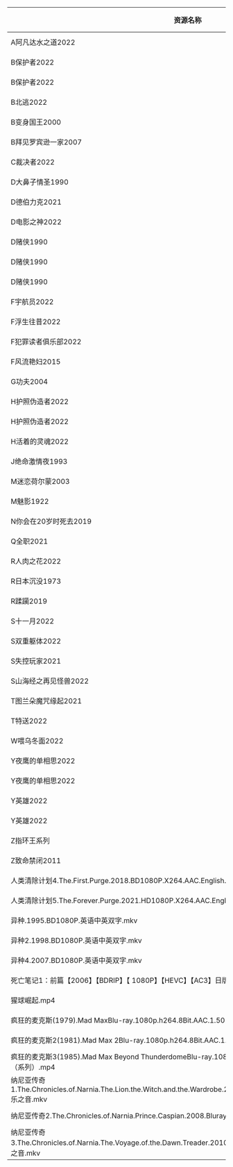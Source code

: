 | 资源名称                                                                                                              | 分享链接                                      | 发布时间       |
| ----------------------------------------------------------------------------------------------------------------- | ----------------------------------------- | ---------- |
| A阿凡达水之道2022                                                                                                       | https://www.aliyundrive.com/s/HvAt1BAQXka | 2023-09-12 |
| B保护者2022                                                                                                          | https://pan.quark.cn/s/1b040fa37936       | 2023-09-10 |
| B保护者2022                                                                                                          | https://www.aliyundrive.com/s/KGsXaWUU6Et | 2023-09-12 |
| B北逃2022                                                                                                           | https://pan.quark.cn/s/3f6c3fdc269b       | 2023-08-31 |
| B变身国王2000                                                                                                         | https://pan.quark.cn/s/79930d8e6868       | 2023-08-26 |
| B拜见罗宾逊一家2007                                                                                                      | https://pan.quark.cn/s/478e8ea3efea       | 2023-09-01 |
| C裁决者2022                                                                                                          | https://www.aliyundrive.com/s/PpcuEN7zyfu | 2023-09-11 |
| D大鼻子情圣1990                                                                                                        | https://www.aliyundrive.com/s/1UCmYX5dHEg | 2023-07-29 |
| D德伯力克2021                                                                                                         | https://www.aliyundrive.com/s/BPrKcPqNfP6 | 2023-08-21 |
| D电影之神2022                                                                                                         | https://www.aliyundrive.com/s/Y4YhN15WPqm | 2023-09-13 |
| D赌侠1990                                                                                                           | https://www.aliyundrive.com/s/QKM1D9s8LkJ | 2023-06-23 |
| D赌侠1990                                                                                                           | https://www.aliyundrive.com/s/T7gcZ1t8Luu | 2023-06-20 |
| D赌侠1990                                                                                                           | https://www.aliyundrive.com/s/PrA5GzcZ1Fb | 2023-06-20 |
| F宇航员2022                                                                                                          | https://pan.quark.cn/s/8a81bca4adbe       | 2023-09-04 |
| F浮生往昔2022                                                                                                         | https://pan.quark.cn/s/0ed78c3b0474       | 2023-08-27 |
| F犯罪读者俱乐部2022                                                                                                      | https://www.aliyundrive.com/s/kQcjRdpgpxQ | 2023-08-26 |
| F风流艳妇2015                                                                                                         | https://www.aliyundrive.com/s/hojL5TX5rR9 | 2023-09-11 |
| G功夫2004                                                                                                           | https://www.aliyundrive.com/s/F3JeNLwyKoU | 2023-07-05 |
| H护照伪造者2022                                                                                                        | https://pan.quark.cn/s/be6ee113d1f6       | 2023-08-27 |
| H护照伪造者2022                                                                                                        | https://www.aliyundrive.com/s/qNvohRUe9Wm | 2023-08-27 |
| H活着的灵魂2022                                                                                                        | https://pan.quark.cn/s/fa56502ccc5d       | 2023-09-08 |
| J绝命激情夜1993                                                                                                        | https://www.aliyundrive.com/s/KA2mrYrajfh | 2023-08-21 |
| M迷恋荷尔蒙2003                                                                                                        | https://www.aliyundrive.com/s/PmUUiH89yvQ | 2023-09-10 |
| M魅影1922                                                                                                           | https://pan.quark.cn/s/fc7b225fe586       | 2023-08-27 |
| N你会在20岁时死去2019                                                                                                    | https://pan.quark.cn/s/9dc0f155d14b       | 2023-08-27 |
| Q全职2021                                                                                                           | https://www.aliyundrive.com/s/5U21ba78Ekp | 2023-09-13 |
| R人肉之花2022                                                                                                         | https://pan.quark.cn/s/501a9f874e0d       | 2023-09-03 |
| R日本沉没1973                                                                                                         | https://pan.quark.cn/s/11a40fc80cb5       | 2023-08-26 |
| R蹂躏2019                                                                                                           | https://www.aliyundrive.com/s/b4n8zJsHnNB | 2023-08-23 |
| S十一月2022                                                                                                          | https://www.aliyundrive.com/s/sCzoGYNiV4Z | 2023-08-15 |
| S双重躯体2022                                                                                                         | https://www.aliyundrive.com/s/msp9UG98Duo | 2023-09-03 |
| S失控玩家2021                                                                                                         | https://www.aliyundrive.com/s/u3CPJ8Q82nS | 2023-08-13 |
| S山海经之再见怪兽2022                                                                                                     | https://www.aliyundrive.com/s/iiriy1KjSGv | 2023-07-29 |
| T图兰朵魔咒缘起2021                                                                                                      | https://www.aliyundrive.com/s/oXjfKNGzY7b | 2023-08-10 |
| T特送2022                                                                                                           | https://www.aliyundrive.com/s/bUjpu8dK1uz | 2023-09-13 |
| W喂乌冬面2022                                                                                                         | https://pan.quark.cn/s/8d4373291127       | 2023-09-07 |
| Y夜鹰的单相思2022                                                                                                       | https://pan.quark.cn/s/c8651d5c8997       | 2023-08-27 |
| Y夜鹰的单相思2022                                                                                                       | https://www.aliyundrive.com/s/bBUg67tM1ED | 2023-08-27 |
| Y英雄2022                                                                                                           | https://pan.quark.cn/s/cca409c3e3d2       | 2023-08-27 |
| Y英雄2022                                                                                                           | https://www.aliyundrive.com/s/xs8ca1ACk4X | 2023-08-27 |
| Z指环王系列                                                                                                            | https://www.aliyundrive.com/s/ts6gTSExHd4 | 2023-08-07 |
| Z致命禁闭2011                                                                                                         | https://pan.quark.cn/s/ff41ac92ae64       | 2023-08-31 |
| 人类清除计划4.The.First.Purge.2018.BD1080P.X264.AAC.English.CHS-ENG.52movieba.mp4                                       | https://www.aliyundrive.com/s/fDvsEgWMUof | 2023-02-07 |
| 人类清除计划5.The.Forever.Purge.2021.HD1080P.X264.AAC.English.CHS-ENG.Mp4Fan.mp4                                        | https://www.aliyundrive.com/s/KY2687mkJmr | 2023-02-07 |
| 异种.1995.BD1080P.英语中英双字.mkv                                                                                        | https://www.aliyundrive.com/s/PLLXAPSin35 | 2023-02-07 |
| 异种2.1998.BD1080P.英语中英双字.mkv                                                                                       | https://www.aliyundrive.com/s/j6c1RL9jp63 | 2023-02-07 |
| 异种4.2007.BD1080P.英语中英双字.mkv                                                                                       | https://www.aliyundrive.com/s/CVyYgA4bjSj | 2023-02-07 |
| 死亡笔记1：前篇【2006】【BDRIP】【 1080P】【HEVC】【AC3】日版.mkv                                                                    | https://www.aliyundrive.com/s/vrjNN3X7d9W | 2023-02-07 |
| 猩球崛起.mp4                                                                                                          | https://www.aliyundrive.com/s/SmGiLd2fxKY | 2023-02-07 |
| 疯狂的麦克斯(1979).Mad MaxBlu-ray.1080p.h264.8Bit.AAC.1.50 G.疯狂的麦克斯（系列）.mp4                                             | https://www.aliyundrive.com/s/YRRi2Eb7xcX | 2023-02-07 |
| 疯狂的麦克斯2(1981).Mad Max 2Blu-ray.1080p.h264.8Bit.AAC.1.96 G.疯狂的麦克斯（系列）.mp4                                          | https://www.aliyundrive.com/s/3qeAAjv4V8u | 2023-02-07 |
| 疯狂的麦克斯3(1985).Mad Max Beyond ThunderdomeBlu-ray.1080p.h264.8Bit.AAC.2.19 G.疯狂的麦克斯（系列）.mp4                         | https://www.aliyundrive.com/s/TJ6J576Z8R3 | 2023-02-07 |
| 纳尼亚传奇1.The.Chronicles.of.Narnia.The.Lion.the.Witch.and.the.Wardrobe.2005.Bluray.1080p.H265.10bits.AC3.5.1-乐之音.mkv | https://www.aliyundrive.com/s/W85iTm73vjG | 2023-02-07 |
| 纳尼亚传奇2.The.Chronicles.of.Narnia.Prince.Caspian.2008.Bluray.1080p.H265.10bits.AC3.5.1-乐之音.mkv                      | https://www.aliyundrive.com/s/qjQQB23TTH6 | 2023-02-07 |
| 纳尼亚传奇3.The.Chronicles.of.Narnia.The.Voyage.of.the.Dawn.Treader.2010.Bluray.1080p.H265.10bits.AC3.5.1-乐之音.mkv      | https://www.aliyundrive.com/s/suwQa8sxh67 | 2023-02-07 |
